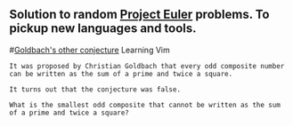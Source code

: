 Solution to random [Project Euler](https://projecteuler.net/) problems. To pickup new languages and tools.
------
#[Goldbach's other conjecture](https://projecteuler.net/problem=46)
Learning Vim
```
It was proposed by Christian Goldbach that every odd composite number can be written as the sum of a prime and twice a square.

It turns out that the conjecture was false.

What is the smallest odd composite that cannot be written as the sum of a prime and twice a square?
```
